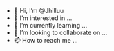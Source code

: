 - 👋 Hi, I’m @Jhilluu
- 👀 I’m interested in ...
- 🌱 I’m currently learning ...
- 💞️ I’m looking to collaborate on ...
- 📫 How to reach me ...

<!---
Jhilluu/Jhilluu is a ✨ special ✨ repository because its `README.md` (this file) appears on your GitHub profile.
You can click the Preview link to take a look at your changes.
--->
